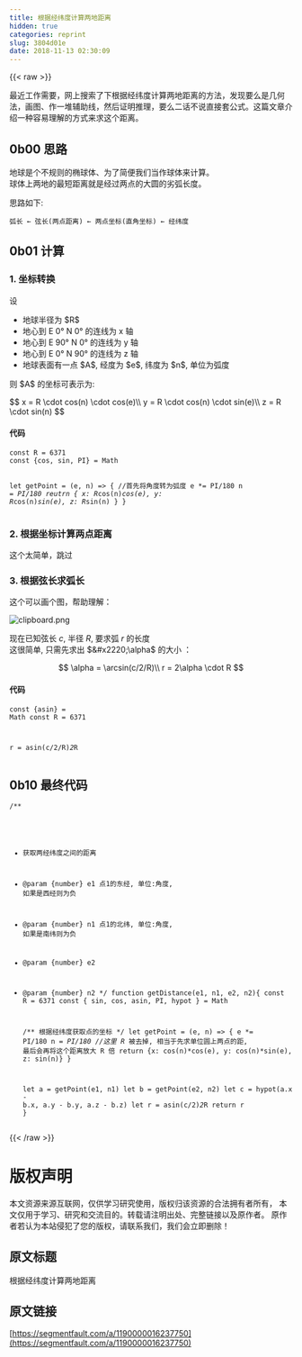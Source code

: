 ```yaml
---
title: 根据经纬度计算两地距离
hidden: true
categories: reprint
slug: 3804d01e
date: 2018-11-13 02:30:09
---
```


{{< raw >}}
<p>&#x6700;&#x8FD1;&#x5DE5;&#x4F5C;&#x9700;&#x8981;&#xFF0C;&#x7F51;&#x4E0A;&#x641C;&#x7D22;&#x4E86;&#x4E0B;&#x6839;&#x636E;&#x7ECF;&#x7EAC;&#x5EA6;&#x8BA1;&#x7B97;&#x4E24;&#x5730;&#x8DDD;&#x79BB;&#x7684;&#x65B9;&#x6CD5;&#xFF0C;&#x53D1;&#x73B0;&#x8981;&#x4E48;&#x662F;&#x51E0;&#x4F55;&#x6CD5;&#xFF0C;&#x753B;&#x56FE;&#x3001;&#x4F5C;&#x4E00;&#x5806;&#x8F85;&#x52A9;&#x7EBF;&#xFF0C;&#x7136;&#x540E;&#x8BC1;&#x660E;&#x63A8;&#x7406;&#xFF0C;&#x8981;&#x4E48;&#x4E8C;&#x8BDD;&#x4E0D;&#x8BF4;&#x76F4;&#x63A5;&#x5957;&#x516C;&#x5F0F;&#x3002;&#x8FD9;&#x7BC7;&#x6587;&#x7AE0;&#x4ECB;&#x7ECD;&#x4E00;&#x79CD;&#x5BB9;&#x6613;&#x7406;&#x89E3;&#x7684;&#x65B9;&#x5F0F;&#x6765;&#x6C42;&#x8FD9;&#x4E2A;&#x8DDD;&#x79BB;&#x3002;</p><h2>0b00 &#x601D;&#x8DEF;</h2><p>&#x5730;&#x7403;&#x662F;&#x4E2A;&#x4E0D;&#x89C4;&#x5219;&#x7684;&#x692D;&#x7403;&#x4F53;&#x3001;&#x4E3A;&#x4E86;&#x7B80;&#x4FBF;&#x6211;&#x4EEC;&#x5F53;&#x4F5C;&#x7403;&#x4F53;&#x6765;&#x8BA1;&#x7B97;&#x3002;<br>&#x7403;&#x4F53;&#x4E0A;&#x4E24;&#x5730;&#x7684;&#x6700;&#x77ED;&#x8DDD;&#x79BB;&#x5C31;&#x662F;&#x7ECF;&#x8FC7;&#x4E24;&#x70B9;&#x7684;&#x5927;&#x5706;&#x7684;&#x52A3;&#x5F27;&#x957F;&#x5EA6;&#x3002;</p><p>&#x601D;&#x8DEF;&#x5982;&#x4E0B;:</p><pre><code>&#x5F27;&#x957F; &#x2190; &#x5F26;&#x957F;(&#x4E24;&#x70B9;&#x8DDD;&#x79BB;) &#x2190; &#x4E24;&#x70B9;&#x5750;&#x6807;(&#x76F4;&#x89D2;&#x5750;&#x6807;) &#x2190; &#x7ECF;&#x7EAC;&#x5EA6;</code></pre><h2>0b01 &#x8BA1;&#x7B97;</h2><h3>1. &#x5750;&#x6807;&#x8F6C;&#x6362;</h3><p>&#x8BBE;</p><ul><li>&#x5730;&#x7403;&#x534A;&#x5F84;&#x4E3A; $R$</li><li>&#x5730;&#x5FC3;&#x5230; E 0&#xB0; N 0&#xB0; &#x7684;&#x8FDE;&#x7EBF;&#x4E3A; x &#x8F74;</li><li>&#x5730;&#x5FC3;&#x5230; E 90&#xB0; N 0&#xB0; &#x7684;&#x8FDE;&#x7EBF;&#x4E3A; y &#x8F74;</li><li>&#x5730;&#x5FC3;&#x5230; E 0&#xB0; N 90&#xB0; &#x7684;&#x8FDE;&#x7EBF;&#x4E3A; z &#x8F74;</li><li>&#x5730;&#x7403;&#x8868;&#x9762;&#x6709;&#x4E00;&#x70B9; $A$, &#x7ECF;&#x5EA6;&#x4E3A; $e$, &#x7EAC;&#x5EA6;&#x4E3A; $n$, &#x5355;&#x4F4D;&#x4E3A;&#x5F27;&#x5EA6;</li></ul><p>&#x5219; $A$ &#x7684;&#x5750;&#x6807;&#x53EF;&#x8868;&#x793A;&#x4E3A;:</p><p>$$ x = R \cdot cos(n) \cdot cos(e)\\ y = R \cdot cos(n) \cdot sin(e)\\ z = R \cdot sin(n) $$</p><h4>&#x4EE3;&#x7801;</h4><pre><code class="javascript">const R = 6371
const {cos, sin, PI} = Math

let getPoint = (e, n) =&gt; {
    //&#x9996;&#x5148;&#x5C06;&#x89D2;&#x5EA6;&#x8F6C;&#x4E3A;&#x5F27;&#x5EA6;
    e *= PI/180
    n *= PI/180
    reutrn {
        x: R*cos(n)*cos(e),
        y: R*cos(n)*sin(e),
        z: R*sin(n)
    }
}</code></pre><h3>2. &#x6839;&#x636E;&#x5750;&#x6807;&#x8BA1;&#x7B97;&#x4E24;&#x70B9;&#x8DDD;&#x79BB;</h3><p>&#x8FD9;&#x4E2A;&#x592A;&#x7B80;&#x5355;&#xFF0C;&#x8DF3;&#x8FC7;</p><h3>3. &#x6839;&#x636E;&#x5F26;&#x957F;&#x6C42;&#x5F27;&#x957F;</h3><p>&#x8FD9;&#x4E2A;&#x53EF;&#x4EE5;&#x753B;&#x4E2A;&#x56FE;&#xFF0C;&#x5E2E;&#x52A9;&#x7406;&#x89E3;&#xFF1A;</p><p><span class="img-wrap"><img data-src="/img/bVbgikC?w=730&amp;h=630" src="https://static.alili.tech/img/bVbgikC?w=730&amp;h=630" alt="clipboard.png" title="clipboard.png"></span></p><p>&#x73B0;&#x5728;&#x5DF2;&#x77E5;&#x5F26;&#x957F; $c$, &#x534A;&#x5F84; $R$, &#x8981;&#x6C42;&#x5F27; $r$ &#x7684;&#x957F;&#x5EA6;<br>&#x8FD9;&#x5F88;&#x7B80;&#x5355;, &#x53EA;&#x9700;&#x5148;&#x6C42;&#x51FA; $&#x2220;\alpha$ &#x7684;&#x5927;&#x5C0F; &#xFF1A;</p><p>$$ \alpha = \arcsin(c/2/R)\\ r = 2\alpha \cdot R $$</p><h4>&#x4EE3;&#x7801;</h4><pre><code class="javascript">const {asin} = Math
const R = 6371

r = asin(c/2/R)*2*R</code></pre><h2>0b10 &#x6700;&#x7EC8;&#x4EE3;&#x7801;</h2><pre><code>/**
 * &#x83B7;&#x53D6;&#x4E24;&#x7ECF;&#x7EAC;&#x5EA6;&#x4E4B;&#x95F4;&#x7684;&#x8DDD;&#x79BB;
 * @param {number} e1 &#x70B9;1&#x7684;&#x4E1C;&#x7ECF;, &#x5355;&#x4F4D;:&#x89D2;&#x5EA6;, &#x5982;&#x679C;&#x662F;&#x897F;&#x7ECF;&#x5219;&#x4E3A;&#x8D1F;
 * @param {number} n1 &#x70B9;1&#x7684;&#x5317;&#x7EAC;, &#x5355;&#x4F4D;:&#x89D2;&#x5EA6;, &#x5982;&#x679C;&#x662F;&#x5357;&#x7EAC;&#x5219;&#x4E3A;&#x8D1F;
 * @param {number} e2
 * @param {number} n2
 */
function getDistance(e1, n1, e2, n2){
    const R = 6371
    const { sin, cos, asin, PI, hypot } = Math
    
    /** &#x6839;&#x636E;&#x7ECF;&#x7EAC;&#x5EA6;&#x83B7;&#x53D6;&#x70B9;&#x7684;&#x5750;&#x6807; */
    let getPoint = (e, n) =&gt; {
        e *= PI/180
        n *= PI/180
        //&#x8FD9;&#x91CC; R* &#x88AB;&#x53BB;&#x6389;, &#x76F8;&#x5F53;&#x4E8E;&#x5148;&#x6C42;&#x5355;&#x4F4D;&#x5706;&#x4E0A;&#x4E24;&#x70B9;&#x7684;&#x8DDD;, &#x6700;&#x540E;&#x4F1A;&#x518D;&#x5C06;&#x8FD9;&#x4E2A;&#x8DDD;&#x79BB;&#x653E;&#x5927; R &#x500D;
        return {x: cos(n)*cos(e), y: cos(n)*sin(e), z: sin(n)}
    }
    
    let a = getPoint(e1, n1)
    let b = getPoint(e2, n2)
    let c = hypot(a.x - b.x, a.y - b.y, a.z - b.z)
    let r = asin(c/2)*2*R
    return r
}</code></pre>
{{< /raw >}}

# 版权声明
本文资源来源互联网，仅供学习研究使用，版权归该资源的合法拥有者所有，
本文仅用于学习、研究和交流目的。转载请注明出处、完整链接以及原作者。
原作者若认为本站侵犯了您的版权，请联系我们，我们会立即删除！

## 原文标题
根据经纬度计算两地距离

## 原文链接
[https://segmentfault.com/a/1190000016237750](https://segmentfault.com/a/1190000016237750)

